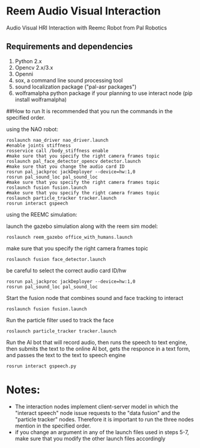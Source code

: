 # Reem Audio Visual Interaction
Audio Visual HRI Interaction with Reemc Robot from Pal Robotics

## Requirements and dependencies
1. Python 2.x
2. Opencv 2.x/3.x
3. Openni
4. sox, a command line sound processing tool
5. sound localization package ("pal-asr packages")
6. wolframalpha python package if your planning to use interact node (pip install wolframalpha)

##How to run
It is recommended that you run the commands in the specified order.

using the NAO robot:
```
roslaunch nao_driver nao_driver.launch
#enable joints stiffness
rosservice call /body_stiffness enable
#make sure that you specify the right camera frames topic
roslaunch pal_face_detector_opencv detector.launch
#make sure that you change the audio card ID
rosrun pal_jackproc jackDeployer --device=hw:1,0		  
rosrun pal_sound_loc pal_sound_loc
#make sure that you specify the right camera frames topic
roslaunch fusion fusion.launch					              
#make sure that you specify the right camera frames topic
roslaunch particle_tracker tracker.launch			        
rosrun interact gspeech
```
using the REEMC simulation:

launch the gazebo simulation along with the reem sim model:
```
roslaunch reem_gazebo office_with_humans.launch	     
```
make sure that you specify the right camera frames topic
```
roslaunch fusion face_detector.launch		         
```
be careful to select the correct audio card ID/hw
```
rosrun pal_jackproc jackDeployer --device=hw:1,0		 
rosrun pal_sound_loc pal_sound_loc
```

Start the fusion node that combines sound and face tracking to interact
```
roslaunch fusion fusion.launch		                  
```
Run the particle filter used to track the face
```
roslaunch particle_tracker tracker.launch			       
```
Run the AI bot that will record audio, then runs the speech to text engine, then submits the text to the online AI bot, gets the responce in a text form, and passes the text to the text to speech engine
```
rosrun interact gspeech.py
```
Notes:
======
* The interaction nodes implement client-server model in which the "interact speech" node issue requests to the "data fusion" and the "particle tracker" nodes. Therefore it is important to run the three nodes mention in the specified order.
* if you change an argument in any of the launch files used in steps 5-7, make sure that you modify the other launch files accordingly
